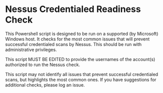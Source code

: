 # Nessus Credentialed Readiness Check

This Powershell script is designed to be run on a supported (by Microsoft) Windows host.  It checks for the most common issues that will prevent successful credentialed scans by Nessus.  This should be run with administrative privileges.

This script MUST BE EDITED to provide the usernames of the account(s) authorized to run the Nessus check.

This script may not identify all issues that prevent successful credentialed scans, but highlights the most common ones.  If you have suggestions for additional checks, please log an issue.
